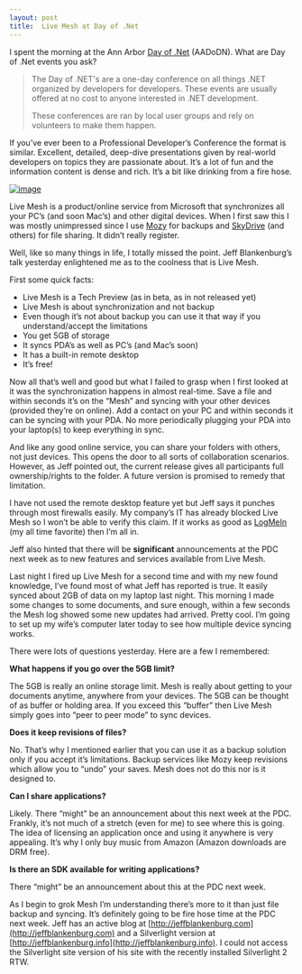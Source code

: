 ```yaml
---
layout: post
title:  Live Mesh at Day of .Net
---
```

I spent the morning at the Ann Arbor [Day of .Net](http://www.dayofdotnet.org/) (AADoDN). What are Day of .Net events you ask?

> The Day of .NET's are a one-day conference on all things .NET organized by developers for developers. These events are usually offered at no cost to anyone interested in .NET development. 
> 
> These conferences are ran by local user groups and rely on volunteers to make them happen. 

If you’ve ever been to a Professional Developer’s Conference the format is similar. Excellent, detailed, deep-dive presentations given by real-world developers on topics they are passionate about. It’s a lot of fun and the information content is dense and rich. It’s a bit like drinking from a fire hose.

[![image](/content/images/blog/LiveMeshatAADoDN_855C/image_thumb.png)](/content/images/blog/LiveMeshatAADoDN_855C/image.png)

Live Mesh is a product/online service from Microsoft that synchronizes all your PC’s (and soon Mac’s) and other digital devices. When I first saw this I was mostly unimpressed since I use [Mozy](http://mozy.com/) for backups and [SkyDrive](http://skydrive.live.com/) (and others) for file sharing. It didn’t really register.

Well, like so many things in life, I totally missed the point. Jeff Blankenburg’s talk yesterday enlightened me as to the coolness that is Live Mesh.

First some quick facts:

  * Live Mesh is a Tech Preview (as in beta, as in not released yet) 
  * Live Mesh is about synchronization and not backup 
  * Even though it’s not about backup you can use it that way if you understand/accept the limitations 
  * You get 5GB of storage 
  * It syncs PDA’s as well as PC’s (and Mac’s soon) 
  * It has a built-in remote desktop 
  * It’s free! 

Now all that’s well and good but what I failed to grasp when I first looked at it was the synchronization happens in almost real-time. Save a file and within seconds it’s on the “Mesh” and syncing with your other devices (provided they’re on online). Add a contact on your PC and within seconds it can be syncing with your PDA. No more periodically plugging your PDA into your laptop(s) to keep everything in sync.

And like any good online service, you can share your folders with others, not just devices. This opens the door to all sorts of collaboration scenarios. However, as Jeff pointed out, the current release gives all participants full ownership/rights to the folder. A future version is promised to remedy that limitation.

I have not used the remote desktop feature yet but Jeff says it punches through most firewalls easily. My company’s IT has already blocked Live Mesh so I won’t be able to verify this claim. If it works as good as [LogMeIn](https://secure.logmein.com/home.asp?lang=en) (my all time favorite) then I’m all in.

Jeff also hinted that there will be **significant** announcements at the PDC next week as to new features and services available from Live Mesh.

Last night I fired up Live Mesh for a second time and with my new found knowledge, I’ve found most of what Jeff has reported is true. It easily synced about 2GB of data on my laptop last night. This morning I made some changes to some documents, and sure enough, within a few seconds the Mesh log showed some new updates had arrived. Pretty cool. I’m going to set up my wife’s computer later today to see how multiple device syncing works.

There were lots of questions yesterday. Here are a few I remembered:

**What happens if you go over the 5GB limit?**

The 5GB is really an online storage limit. Mesh is really about getting to your documents anytime, anywhere from your devices. The 5GB can be thought of as buffer or holding area. If you exceed this “buffer” then Live Mesh simply goes into “peer to peer mode” to sync devices.

**Does it keep revisions of files?**

No. That’s why I mentioned earlier that you can use it as a backup solution only if you accept it’s limitations. Backup services like Mozy keep revisions which allow you to “undo” your saves. Mesh does not do this nor is it designed to.

**Can I share applications?**

Likely. There “might” be an announcement about this next week at the PDC. Frankly, it’s not much of a stretch (even for me) to see where this is going. The idea of licensing an application once and using it anywhere is very appealing. It’s why I only buy music from Amazon (Amazon downloads are DRM free).

**Is there an SDK available for writing applications?**

There “might” be an announcement about this at the PDC next week.

As I begin to grok Mesh I’m understanding there’s more to it than just file backup and syncing. It’s definitely going to be fire hose time at the PDC next week. Jeff has an active blog at [http://jeffblankenburg.com](http://jeffblankenburg.com) and a Silverlight version at [http://jeffblankenburg.info](http://jeffblankenburg.info). I could not access the Silverlight site version of his site with the recently installed Silverlight 2 RTW.
